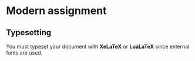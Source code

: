 # Modern assignment

## Typesetting

You must typeset your document with **XeLaTeX** or **LuaLaTeX** since external fonts are used.

